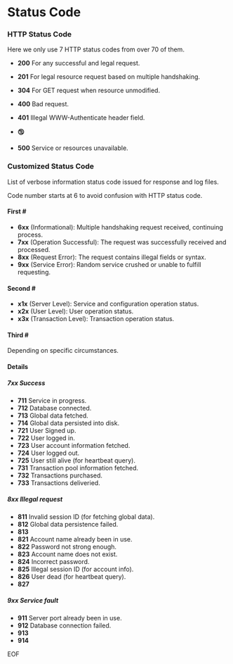 # Status Code

### HTTP Status Code

Here we only use 7 HTTP status codes from over 70 of them.

- **200** For any successful and legal request.

- **201** For legal resource request based on multiple handshaking.

- **304** For GET request when resource unmodified.

- **400** Bad request.

- **401** Illegal WWW-Authenticate header field.

- 🕲

- **500** Service or resources unavailable.


### Customized Status Code

List of verbose information status code issued for response and log files.

Code number starts at 6 to avoid confusion with HTTP status code.

#### First \#

- **6xx** (Informational): Multiple handshaking request received, continuing process.
- **7xx** (Operation Successful): The request was successfully received and processed.
- **8xx** (Request Error): The request contains illegal fields or syntax.
- **9xx** (Service Error): Random service crushed or unable to fulfill requesting.

#### Second \#

- **x1x** (Server Level): Service and configuration operation status.
- **x2x** (User Level): User operation status.
- **x3x** (Transaction Level): Transaction operation status.

#### Third \#

Depending on specific circumstances.

#### Details

##### 7xx Success

- **711** Service in progress.
- **712** Database connected.
- **713** Global data fetched.
- **714** Global data persisted into disk.
- **721** User Signed up.
- **722** User logged in.
- **723** User account information fetched.
- **724** User logged out.
- **725** User still alive (for heartbeat query).
- **731** Transaction pool information fetched.
- **732** Transactions purchased.
- **733** Transactions deliveried.

##### 8xx Illegal request

- **811** Invalid session ID (for fetching global data).
- **812** Global data persistence failed.
- **813** 
- **821** Account name already been in use.
- **822** Password not strong enough.
- **823** Account name does not exist.
- **824** Incorrect password.
- **825** Illegal session ID (for account info).
- **826** User dead (for heartbeat query).
- **827** 

##### 9xx Service fault

- **911** Server port already been in use.
- **912** Database connection failed.
- **913** 
- **914**

EOF